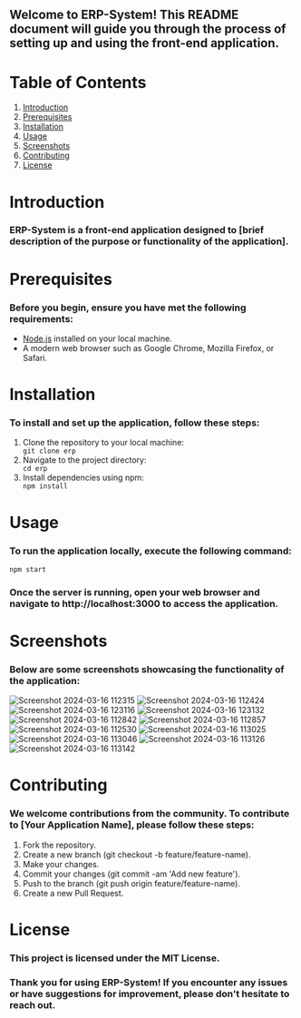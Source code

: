 <h2>Welcome to ERP-System! This README document will guide you through the process of setting up and using the front-end application.</h2>

<h1>Table of Contents</h1>
<ol>
  <li><a href="#intro">Introduction</a></li>
  <li><a href="#pre">Prerequisites</a></li>
  <li><a href="#install">Installation</a></li>
  <li><a href="#use">Usage</a></li>
  <li><a href="#ss">Screenshots</a></li>
  <li><a href="#contri">Contributing</a></li>
  <li><a href="#lic">License</a></li>
</ol>
<h1 id="intro">Introduction</h1>
<h3>ERP-System is a front-end application designed to [brief description of the purpose or functionality of the application].</h3>

<h1 id="pre">Prerequisites</h1>
<h3>Before you begin, ensure you have met the following requirements:</h3>
<ul>
  <li><a href="https://nodejs.org/en">Node.js</a> installed on your local machine.</li>
  <li>A modern web browser such as Google Chrome, Mozilla Firefox, or Safari.</li>
</ul>


<h1 id="install" target="_blank" >Installation</h1>
<h3>To install and set up the application, follow these steps:</h3>
<ol>
  <li>Clone the repository to your local machine:</li>
  <code>git clone erp</code>
  <li>Navigate to the project directory:</li>
  <code>cd erp</code>
  <li>Install dependencies using npm:</li>
  <code>npm install</code>
</ol>

<h1 id="use">Usage</h1>
<h3>To run the application locally, execute the following command:</h3>
<code>npm start</code>
<h3>Once the server is running, open your web browser and navigate to http://localhost:3000 to access the application.</h3>

<h1 id="ss">Screenshots</h1>
<h3>Below are some screenshots showcasing the functionality of the application:</h3>


![Screenshot 2024-03-16 112315](https://github.com/Mohtesham-azam/erp/assets/78083475/694d161e-8bbd-4a46-900a-4083c9aad5e4)
![Screenshot 2024-03-16 112424](https://github.com/Mohtesham-azam/erp/assets/78083475/ef129c5e-7711-4023-9d50-43409ecf6cdb)
![Screenshot 2024-03-16 123116](https://github.com/Mohtesham-azam/erp/assets/78083475/45b0f889-f49e-45cf-8b22-4af4c1584f8d)
![Screenshot 2024-03-16 123132](https://github.com/Mohtesham-azam/erp/assets/78083475/e8b7398a-db57-4ddb-8534-39cf803560d4)
![Screenshot 2024-03-16 112842](https://github.com/Mohtesham-azam/erp/assets/78083475/329a22e0-eebd-4892-bf6b-1822aa31aaa3)
![Screenshot 2024-03-16 112857](https://github.com/Mohtesham-azam/erp/assets/78083475/e5f71989-330f-4e4f-a733-cf47e0722393)
![Screenshot 2024-03-16 112530](https://github.com/Mohtesham-azam/erp/assets/78083475/0a17349c-0794-4816-b8ab-76849a085353)
![Screenshot 2024-03-16 113025](https://github.com/Mohtesham-azam/erp/assets/78083475/45fe73b9-6c9d-419f-a99b-5b14a78e6a34)
![Screenshot 2024-03-16 113046](https://github.com/Mohtesham-azam/erp/assets/78083475/886b68ef-a321-4382-9021-b886f906c0b7)
![Screenshot 2024-03-16 113126](https://github.com/Mohtesham-azam/erp/assets/78083475/5a3e4b8f-33de-47b2-82a1-fb0f0dfec43f)
![Screenshot 2024-03-16 113142](https://github.com/Mohtesham-azam/erp/assets/78083475/f1870916-ef56-420c-a7fa-c7ad458cd2a8)


<h1 id="contri">Contributing</h1>
<h3>We welcome contributions from the community. To contribute to [Your Application Name], please follow these steps:</h3>
<ol>
  <li>Fork the repository.</li>
  <li>Create a new branch (git checkout -b feature/feature-name).</li>
  <li>Make your changes.</li>
  <li>Commit your changes (git commit -am 'Add new feature').</li>
  <li>Push to the branch (git push origin feature/feature-name).</li>
  <li>Create a new Pull Request.</li>
</ol>






<h1 id="lic">License</h1>
<h3>This project is licensed under the MIT License.</h3>


<h3>Thank you for using ERP-System! If you encounter any issues or have suggestions for improvement, please don't hesitate to reach out.</h3>
